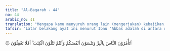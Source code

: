 ```yaml
---
title: "Al-Baqarah - 44"
no: 44
arabic_no: ٤٤
translation: "Mengapa kamu menyuruh orang lain (mengerjakan) kebajikan, sedangkan kamu melupakan dirimu sendiri, padahal kamu membaca Kitab (Taurat)? Tidakkah kamu mengerti?"
tafsir: "Latar belakang ayat ini menurut Ibnu 'Abbas adalah di antara orang-orang Yahudi di Medinah ada yang memberi nasihat kepada keluarga dan kerabat dekatnya yang sudah masuk Islam supaya tetap memeluk agama Islam. Yang diperintahkan orang ini adalah benar yaitu menyuruh orang lain untuk berbuat benar tetapi mereka sendiri tidak mengamalkannya. Maka pada ayat ini Allah mencela tingkah laku dan perbuatan mereka yang tidak baik dan membawa kepada kesesatan. Di antara kesesatan-kesesatan yang telah dilakukan bangsa Yahudi ialah mereka menyatakan beriman kepada kitab suci mereka yaitu Taurat, tetapi ternyata mereka tidak membacanya dengan baik.\n\nDalam ayat ini disebutkan bahwa mereka \"melupakan\" diri mereka. Maksudnya ialah \"membiarkan\" diri mereka rugi, sebab biasanya manusia tidak pernah melupakan dirinya untuk memperoleh keuntungan, dan dia tak rela apabila orang lain mendahuluinya mendapat kebahagiaan. Ungkapan \"melupakan\" itu menunjukkan betapa mereka melalaikan dan tidak mempedulikan apa yang sepatutnya mereka lakukan, seakan-akan Allah berfirman, \"Jika benar-benar kamu yakin kepada Allah bahwa Dia akan memberikan pahala atas perbuatan yang baik, dan mengancam akan mengazab orang-orang yang meninggalkan perbuatan-perbuatan yang baik itu, mengapakah kamu melupakan kepentingan dirimu sendiri?\"\n\nCukup jelas bahwa susunan kalimat ini mengandung celaan yang tak ada taranya, karena barang siapa menyuruh orang lain untuk melakukan perbuatan kebajikan tetapi dia sendiri tidak melakukannya, berarti dia telah menyalahi ucapannya sendiri. Para pendeta yang selalu membacakan kitab suci kepada orang-orang lain, tentu lebih mengetahui isi kitab itu daripada orang-orang yang mereka suruh untuk mengikutinya. Besar sekali perbedaan antara orang yang melakukan suatu perbuatan padahal dia belum mengetahui benar faedah dari perbuatan itu, dengan orang yang meninggalkan perbuatan itu padahal dia mengetahui benar faedah dari perbuatan yang ditinggalkannya itu. Oleh sebab itu, Allah memandang bahwa mereka seolah-olah tidak berakal, sebab orang yang berakal, betapapun lemahnya, tentu akan mengamalkan ilmu pengetahuannya. \n\nFirman Allah ini, walaupun ditujukan kepada Bani Israil, namun menjadi pelajaran pula bagi yang lain. Setiap bangsa, baik perseorangan maupun keseluruhannya, hendaklah memperhatikan keadaan dirinya, dan berusaha untuk menjauhkan diri dari keadaan dan sifat- sifat seperti yang terdapat pada bangsa Yahudi yang dikritik dalam ayat tersebut di atas, agar tidak menemui akibat seperti yang mereka alami."
---
```


۞ اَتَأْمُرُوْنَ النَّاسَ بِالْبِرِّ وَتَنْسَوْنَ اَنْفُسَكُمْ وَاَنْتُمْ تَتْلُوْنَ الْكِتٰبَ ۗ اَفَلَا تَعْقِلُوْنَ 
